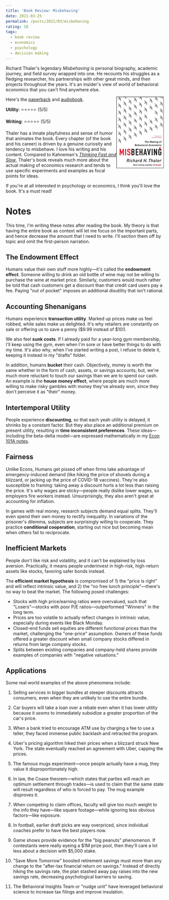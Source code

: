 ```yaml
---
title: 'Book Review: Misbehaving'
date: 2021-03-25
permalink: /posts/2021/03/misbehaving
rating: 10
tags:
  - book review
  - economics
  - psychology
  - decision making
---
```


Richard Thaler's legendary *Misbehaving* is personal biography, academic journey, and field survey wrapped into one. He recounts his struggles as a fledging researcher, his partnerships with other great minds, and their projects throughout the years. It's an insider's view of world of behavioral economics that you can't find anywhere else.

<img align="right" width="30%" src="/images/books/misbehaving.jpg">

Here's the [paperback](https://www.amazon.com/Misbehaving-Behavioral-Economics-Richard-Thaler/dp/039335279X) and [audiobook](https://www.audible.com/pd/Misbehaving-Audiobook/B00VQTE4OC).

**Utility**: ⭐⭐⭐⭐⭐ (5/5)

**Writing**: ⭐⭐⭐⭐⭐ (5/5)

Thaler has a innate playfulness and sense of humor that animates the book. Every chapter (of the book and his career) is driven by a genuine curiosity and tendency to misbehave. I love his writing and his content. Compared to Kahneman's *[Thinking Fast and Slow](https://peterzhang.info/decision-making)*, Thaler's book reveals much more about the actual making of economics research and tends to use specific experiments and examples as focal points for ideas.

If you're at all interested in psychology or economics, I think you'll love the book. It's a must read!

Notes
===

This time, I'm writing these notes after reading the book. My theory is that having the entire book as context will let me focus on the important parts, and hence decrease the amount that I need to write. I'll section them off by topic and omit the first-person narration.

## The Endowment Effect

Humans value their own stuff more highly—it's called the **endowment effect**. Someone willing to drink an old bottle of wine may not be willing to purchase the wine at market price. Similarly, customers would much rather be told that cash customers get a discount than that credit card users pay a fee. Paying "out of pocket" imposes an additional disutility that isn't rational.

## Accounting Shenanigans

Humans experience **transaction utility**. Marked up prices make us feel robbed, while sales make us delighted. It's why retailers are constantly on sale or offering us to save a penny ($9.99 instead of $10!). 

We also feel **sunk costs**. If I already paid for a year-long gym membership, I'll keep using the gym, even when I'm sore or have better things to do with my time. It's also why, when I've started writing a post, I refuse to delete it, keeping it instead in my "drafts" folder.

In addition, humans **bucket** their cash. Objectively, money is worth the same whether in the form of cash, assets, or savings accounts; but, we're much more reluctant to touch our savings than we are to spend our cash. An example is the **house money effect**, where people are much more willing to make risky gambles with money they've already won, since they don't perceive it as "their" money.

## Intertemporal Utility

People experience **discounting**, so that each yeah utility is delayed, it shrinks by a constant factor. But they also place an additional premium on present utility, resulting in **time inconsistent preferences**. These ideas—including the beta-delta model—are expressed mathematically in my [Econ 101A notes](https://peterzhang.info/ec101a-mt1).

## Fairness

Unlike Econs, Humans get pissed off when firms take advantage of emergency-induced demand (like hiking the price of shovels during a blizzard, or jacking up the price of COVID-18 vaccines). They're also susceptible to framing: taking away a discount hurts a lot less than raising the price. It's why wages are sticky—people really dislike lower wages, so employers fire workers instead. Unsurprisingly, they also aren't great at accounting for inflation.

In games with real money, research subjects demand equal splits. They'll even spend their own money to rectify inequality. In variations of the prisoner's dilemma, subjects are surprisingly willing to cooperate. They practice **conditional cooperation**, starting out nice but becoming mean when others fail to reciprocate.

## Inefficient Markets

People don't like risk and volatility, and it can't be explained by loss aversion. Practically, it means people underinvest in high-risk, high-return assets like stocks, favoring safer bonds instead.

The **efficient market hypothesis** is compromised of 1) the "price is right" and will reflect intrinsic value, and 2) the "no free lunch principle"—there's no way to beat the market. The following posed challenges:

- Stocks with high price/earning ratios were overvalued, such that "Losers"—stocks with poor P/E ratios—outperformed "Winners" in the long term.
- Prices are too volatile to actually reflect changes in intrinsic value, especially during events like Black Monday.
- Closed-end funds sell equities are different functional prices than the market, challenging the "one-price" assumption. Owners of these funds offered a greater discount when small company stocks differed in returns from large company stocks.
- Splits between existing companies and company-held shares provide examples of companies with "negative valuations."

## Applications

Some real world examples of the above phenomena include:

1. Selling services in bigger bundles at steeper discounts attracts consumers, even when they are unlikely to use the entire bundle.

2. Car buyers will take a loan over a rebate even when it has lower utility because it *seems* to immediately subsidize a greater proportion of the car's price.
3. When a bank tried to encourage ATM use by charging a fee to use a teller, they faced immense public backlash and retracted the program.
4. Uber's pricing algorithm hiked their prices when a blizzard struck New York. The state eventually reached an agreement with Uber, capping the prices.
5. The famous mugs experiment—once people actually have a mug, they value it disproportionately high.
6. In law, the Coase theorem—which states that parties will reach an optimum settlement through trades—is used to claim that the same state will result regardless of who is forced to pay. The mug example disproves it.
7. When competing to claim offices, faculty will give too much weight to the info they have—like square footage—while ignoring less obvious factors—like exposure.
8. In football, earlier draft picks are way overpriced, since individual coaches prefer to have the best players now.
9. Game shows provide evidence for the "big peanuts" phenomenon. If contestants were really eyeing a $1M prize pool, then they'll care a lot less about a decision with $5,000 stake.
10. "Save More Tomorrow" boosted retirement savings must more than any change to the "after-tax financial return on savings." Instead of directly hiking the savings rate, the plan stashed away pay raises into the new savings rate, decreasing psychological barriers to saving.
11. The Behavioral Insights Team or "nudge unit" have leveraged behavioral science to increase tax filings and improve insulation.